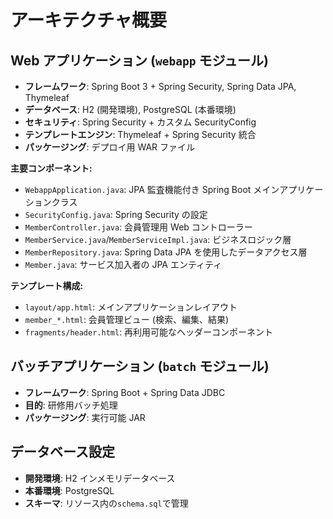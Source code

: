 # アーキテクチャ概要

## Web アプリケーション (`webapp` モジュール)

- **フレームワーク**: Spring Boot 3 + Spring Security, Spring Data JPA, Thymeleaf
- **データベース**: H2 (開発環境), PostgreSQL (本番環境)
- **セキュリティ**: Spring Security + カスタム SecurityConfig
- **テンプレートエンジン**: Thymeleaf + Spring Security 統合
- **パッケージング**: デプロイ用 WAR ファイル

**主要コンポーネント:**

- `WebappApplication.java`: JPA 監査機能付き Spring Boot メインアプリケーションクラス
- `SecurityConfig.java`: Spring Security の設定
- `MemberController.java`: 会員管理用 Web コントローラー
- `MemberService.java`/`MemberServiceImpl.java`: ビジネスロジック層
- `MemberRepository.java`: Spring Data JPA を使用したデータアクセス層
- `Member.java`: サービス加入者の JPA エンティティ

**テンプレート構成:**

- `layout/app.html`: メインアプリケーションレイアウト
- `member_*.html`: 会員管理ビュー (検索、編集、結果)
- `fragments/header.html`: 再利用可能なヘッダーコンポーネント

## バッチアプリケーション (`batch` モジュール)

- **フレームワーク**: Spring Boot + Spring Data JDBC
- **目的**: 研修用バッチ処理
- **パッケージング**: 実行可能 JAR

## データベース設定

- **開発環境**: H2 インメモリデータベース
- **本番環境**: PostgreSQL
- **スキーマ**: リソース内の`schema.sql`で管理
